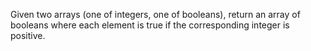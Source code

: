 Given two arrays (one of integers, one of booleans), return an array of booleans where each element is true if the corresponding integer is positive.